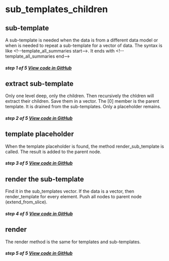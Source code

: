# sub_templates_children
## sub-template
A sub-template is needed when the data is from a different data model or when is needed to repeat a sub-template for a vector of data. The syntax is like \<!--template_all_summaries start--\>. It ends with \<!--template_all_summaries end--\>

##### step 1 of 5 [View code in GitHub](https://github.com/bestia-dev/cargo_crev_web/blob/master/web_server_folder/templates/query/crev_query_template.html#L14)
## extract sub-template
Only one level deep, only the children. Then recursively the chldren will extract their children. Save them in a vector. The [0] member is the parent template. It is drained from the sub-templates. Only a placeholder remains.

##### step 2 of 5 [View code in GitHub](https://github.com/bestia-dev/cargo_crev_web/blob/master/src/html_template_mod.rs#L81)
## template placeholder
When the template placeholder is found, the method render_sub_template is called.
The result is added to the parent node.

##### step 3 of 5 [View code in GitHub](https://github.com/bestia-dev/cargo_crev_web/blob/master/src/html_template_mod.rs#L256)
## render the sub-template
Find it in the sub_templates vector. If the data is a vector, then render_template for every element. Push all nodes to parent node (extend_from_slice).

##### step 4 of 5 [View code in GitHub](https://github.com/bestia-dev/cargo_crev_web/blob/master/src/all_summary_mod.rs#L219)
## render
The render method is the same for templates and sub-templates.

##### step 5 of 5 [View code in GitHub](https://github.com/bestia-dev/cargo_crev_web/blob/master/src/html_template_mod.rs#L77)

